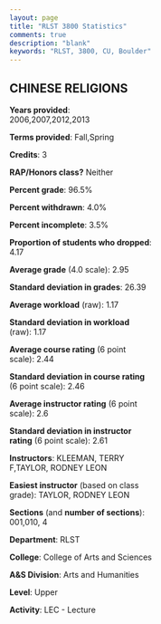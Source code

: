 ```yaml
---
layout: page
title: "RLST 3800 Statistics"
comments: true
description: "blank"
keywords: "RLST, 3800, CU, Boulder"
--- 
```

<head>
<script src="https://ajax.googleapis.com/ajax/libs/jquery/2.1.3/jquery.min.js"></script>
<script src="https://dl.dropboxusercontent.com/s/pc42nxpaw1ea4o9/highcharts.js?dl=0"></script>
<!-- <script src="../assets/js/highcharts.js"></script> -->
<style type="text/css">@font-face {
	font-family: "Bebas Neue";
	src: url(https://www.filehosting.org/file/details/544349/BebasNeue%20Regular.otf) format("opentype");
	}
	h1.Bebas { 
		font-family: "Bebas Neue", Verdana, Tahoma;
	}
</style>
</head>
<body>
	<div id="container" style="float: right; width: 45%; height: 88%; margin-left: 2.5%; margin-right: 2.5%;"></div>
	<script language="JavaScript">
		$(document).ready(function() {
		var chart = {type: 'column'};
		var title = {text: 'Grade Distribution'};
		var xAxis = {categories: ['A','B','C','D','F'],crosshair: true};
		var yAxis = {min: 0,title: {text: 'Percentage'}};
		var tooltip = {headerFormat: '<center><b><span style="font-size:20px">{point.key}</span></b></center>',
		               pointFormat: '<td style="padding:0"><b>{point.y:.1f}%</b></td>',
		               footerFormat: '</table>',shared: true,useHTML: true};
		var plotOptions = {column: {pointPadding: 0.0,borderWidth: 0}};  
		var credits = {enabled: false};var series= [{name: 'Percent',data: [28.57,45.11,21.05,3.76,1.5,]}];
		var json = {};
		json.chart = chart;
		json.title = title;
		json.tooltip = tooltip;
		json.xAxis = xAxis;
		json.yAxis = yAxis;  
		json.series = series;
		json.plotOptions = plotOptions;  
		json.credits = credits;
		$('#container').highcharts(json);
	});
	</script>
</body>
			   
## CHINESE RELIGIONS

**Years provided**: 2006,2007,2012,2013

**Terms provided**: Fall,Spring

**Credits**: 3

**RAP/Honors class?** Neither

**Percent grade**: 96.5%

**Percent withdrawn**: 4.0%

**Percent incomplete**: 3.5%

**Proportion of students who dropped**: 4.17

**Average grade** (4.0 scale): 2.95

**Standard deviation in grades**: 26.39

**Average workload** (raw): 1.17

**Standard deviation in workload** (raw): 1.17

**Average course rating** (6 point scale): 2.44

**Standard deviation in course rating** (6 point scale): 2.46

**Average instructor rating** (6 point scale): 2.6

**Standard deviation in instructor rating** (6 point scale): 2.61

**Instructors**: KLEEMAN, TERRY F,TAYLOR, RODNEY LEON

**Easiest instructor** (based on class grade): TAYLOR, RODNEY LEON

**Sections** (and **number of sections**): 001,010, 4

**Department**: RLST

**College**: College of Arts and Sciences

**A&S Division**: Arts and Humanities

**Level**: Upper

**Activity**: LEC - Lecture